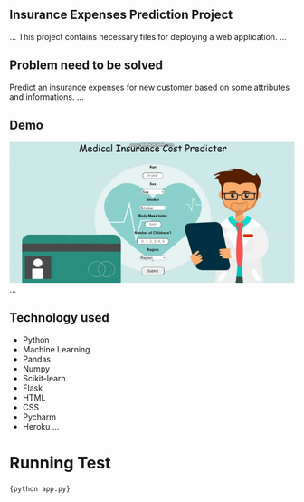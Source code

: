 ## Insurance Expenses Prediction Project

...
This project contains necessary files for deploying a web application.
...

## Problem need to be solved

Predict an insurance expenses for new customer based on some attributes and informations.
...

## Demo

![DemoGIF](Images/demo.gif)
...

## Technology used

-   Python
-   Machine Learning
-   Pandas
-   Numpy
-   Scikit-learn
-   Flask
-   HTML
-   CSS
-   Pycharm
-   Heroku
    ...

# Running Test
``` {python app.py} ```
